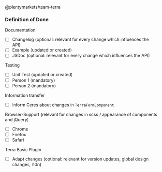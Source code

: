 
@plentymarkets/team-terra

### Definition of Done
Documentation
- [ ] Changelog (optional: relevant for every change which influences the API)
- [ ] Example (updated or created)
- [ ] JSDoc (optional: relevant for every change which influences the API)

Testing
- [ ] Unit Test (updated or created)
- [ ] Person 1 (mandatory)
- [ ] Person 2 (mandatory)

Information transfer
- [ ] Inform Ceres about changes in `TerraFormComponent`

Browser-Support (relevant for changes in scss / appearance of components and jQuery)
- [ ] Chrome
- [ ] Firefox
- [ ] Safari

Terra Basic Plugin
- [ ] Adapt changes (optional: relevant for version updates, global design changes, l10n)